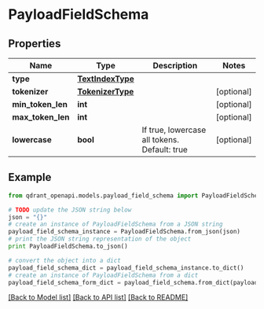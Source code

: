 # PayloadFieldSchema


## Properties
Name | Type | Description | Notes
------------ | ------------- | ------------- | -------------
**type** | [**TextIndexType**](TextIndexType.md) |  | 
**tokenizer** | [**TokenizerType**](TokenizerType.md) |  | [optional] 
**min_token_len** | **int** |  | [optional] 
**max_token_len** | **int** |  | [optional] 
**lowercase** | **bool** | If true, lowercase all tokens. Default: true | [optional] 

## Example

```python
from qdrant_openapi.models.payload_field_schema import PayloadFieldSchema

# TODO update the JSON string below
json = "{}"
# create an instance of PayloadFieldSchema from a JSON string
payload_field_schema_instance = PayloadFieldSchema.from_json(json)
# print the JSON string representation of the object
print PayloadFieldSchema.to_json()

# convert the object into a dict
payload_field_schema_dict = payload_field_schema_instance.to_dict()
# create an instance of PayloadFieldSchema from a dict
payload_field_schema_form_dict = payload_field_schema.from_dict(payload_field_schema_dict)
```
[[Back to Model list]](../README.md#documentation-for-models) [[Back to API list]](../README.md#documentation-for-api-endpoints) [[Back to README]](../README.md)


